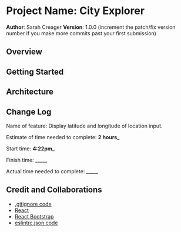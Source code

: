 # Project Name: City Explorer

**Author**: Sarah Creager
**Version**: 1.0.0 (increment the patch/fix version number if you make more commits past your first submission)

## Overview
<!-- Provide a high level overview of what this application is and why you are building it, beyond the fact that it's an assignment for this class. (i.e. What's your problem domain?) -->

## Getting Started
<!-- What are the steps that a user must take in order to build this app on their own machine and get it running? -->

## Architecture
<!-- Provide a detailed description of the application design. What technologies (languages, libraries, etc) you're using, and any other relevant design information. -->

## Change Log
<!-- Use this area to document the iterative changes made to your application as each feature is successfully implemented. Use time stamps. Here's an example:

01-01-2001 4:59pm - Application now has a fully-functional express server, with a GET route for the location resource. -->

Name of feature: Display latitude and longitude of location input. 

Estimate of time needed to complete: __2 hours___

Start time: __4:22pm___

Finish time: _____

Actual time needed to complete: _____

## Credit and Collaborations
<!-- Give credit (and a link) to other people or resources that helped you build this application. -->

* [.gitignore code](https://www.gitignore.io/api/node,linux,macos,windows,visualstudiocode)
* [React](https://reactjs.org/)
* [React Bootstrap](https://react-bootstrap.github.io/)
* [eslintrc.json code](https://github.com/codefellows/seattle-code-201d77/blob/main/configs/eslintrc.json)